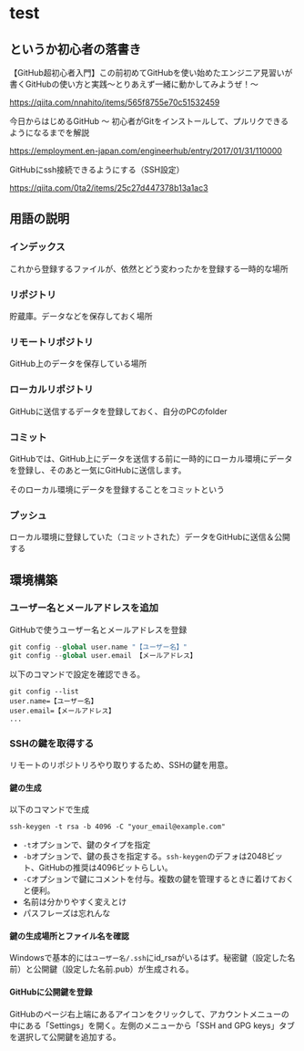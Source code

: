 # test

## というか初心者の落書き

【GitHub超初心者入門】この前初めてGitHubを使い始めたエンジニア見習いが書くGitHubの使い方と実践～とりあえず一緒に動かしてみようぜ！～

https://qiita.com/nnahito/items/565f8755e70c51532459

今日からはじめるGitHub 〜 初心者がGitをインストールして、プルリクできるようになるまでを解説

https://employment.en-japan.com/engineerhub/entry/2017/01/31/110000

GitHubにssh接続できるようにする（SSH設定）

https://qiita.com/0ta2/items/25c27d447378b13a1ac3

## 用語の説明

### インデックス

これから登録するファイルが、依然とどう変わったかを登録する一時的な場所

### リポジトリ

貯蔵庫。データなどを保存しておく場所

### リモートリポジトリ

GitHub上のデータを保存している場所

### ローカルリポジトリ

GitHubに送信するデータを登録しておく、自分のPCのfolder

### コミット

GitHubでは、GitHub上にデータを送信する前に一時的にローカル環境にデータを登録し、そのあと一気にGitHubに送信します。

そのローカル環境にデータを登録することをコミットという

### プッシュ

ローカル環境に登録していた（コミットされた）データをGitHubに送信＆公開する

## 環境構築

### ユーザー名とメールアドレスを追加

GitHubで使うユーザー名とメールアドレスを登録

```python
git config --global user.name "【ユーザー名】"
git config --global user.email 【メールアドレス】
```

以下のコマンドで設定を確認できる。

```
git config --list
user.name=【ユーザー名】
user.email=【メールアドレス】
...
```

### SSHの鍵を取得する

リモートのリポジトリろやり取りするため、SSHの鍵を用意。

#### 鍵の生成

以下のコマンドで生成

```
ssh-keygen -t rsa -b 4096 -C "your_email@example.com"
```

+ `-t`オプションで、鍵のタイプを指定
+ `-b`オプションで、鍵の長さを指定する。`ssh-keygen`のデフォは2048ビット、GitHubの推奨は4096ビットらしい。
+ `-C`オプションで鍵にコメントを付与。複数の鍵を管理するときに着けておくと便利。
+ 名前は分かりやすく変えとけ
+ パスフレーズは忘れんな

#### 鍵の生成場所とファイル名を確認

Windowsで基本的には`ユーザー名/.ssh`にid_rsaがいるはず。秘密鍵（設定した名前）と公開鍵（設定した名前.pub）が生成される。

#### GitHubに公開鍵を登録

GitHubのページ右上端にあるアイコンをクリックして、アカウントメニューの中にある「Settings」を開く。左側のメニューから「SSH and GPG keys」タブを選択して公開鍵を追加する。





